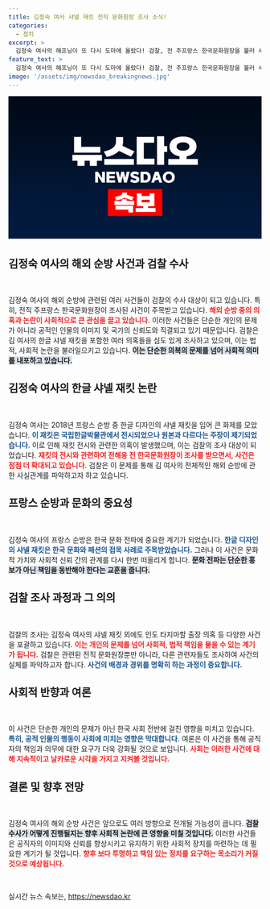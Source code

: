 ```yaml
---
title: 김정숙 여사 샤넬 재킷 전직 문화원장 조사 소식!
categories:
  - 정치
excerpt: >
  김정숙 여사의 해프닝이 또 다시 도마에 올랐다! 검찰, 전 주프랑스 한국문화원장을 불러 샤넬 재킷 전시와 타지마할 출장 의혹 조사에 착수했다. 진실은 과연 무엇일까? 클릭해 확인해 보세요!
feature_text: >
  김정숙 여사의 해프닝이 또 다시 도마에 올랐다! 검찰, 전 주프랑스 한국문화원장을 불러 샤넬 재킷 전시와 타지마할 출장 의혹 조사에 착수했다. 진실은 과연 무엇일까? 클릭해 확인해 보세요!
image: '/assets/img/newsdao_breakingnews.jpg'
---
```


<p><img src="/assets/img/newsdao_breakingnews.jpg" alt="pcversion 속보" /></p>

<h2 data-ke-size="size26">김정숙 여사의 해외 순방 사건과 검찰 수사</h2>

<p data-ke-size="size16">&nbsp;</p>

<p>김정숙 여사의 해외 순방에 관련된 여러 사건들이 검찰의 수사 대상이 되고 있습니다. 특히, 전직 주프랑스 한국문화원장이 조사된 사건이 주목받고 있습니다. <b><span style="color: #ee2323;">해외 순방 중의 의혹과 논란이 사회적으로 큰 관심을 끌고 있습니다.</span></b> 이러한 사건들은 단순한 개인의 문제가 아니라 공적인 인물의 이미지 및 국가의 신뢰도와 직결되고 있기 때문입니다. 검찰은 김 여사의 한글 샤넬 재킷을 포함한 여러 의혹들을 심도 있게 조사하고 있으며, 이는 법적, 사회적 논란을 불러일으키고 있습니다. <b><span style="background-color: #21538527;">이는 단순한 의복의 문제를 넘어 사회적 의미를 내포하고 있습니다.</span></b></p>

<h2 data-ke-size="size26">김정숙 여사의 한글 샤넬 재킷 논란</h2>

<p data-ke-size="size16">&nbsp;</p>

<p>김정숙 여사는 2018년 프랑스 순방 중 한글 디자인의 샤넬 재킷을 입어 큰 화제를 모았습니다. <b><span style="color: #1a5490;">이 재킷은 국립한글박물관에서 전시되었으나 원본과 다르다는 주장이 제기되었습니다.</span></b> 이로 인해 재킷 전시와 관련한 의혹이 발생했으며, 이는 검찰의 조사 대상이 되었습니다. <b><span style="color: #ee2323;">재킷의 전시와 관련하여 전해웅 전 한국문화원장이 조사를 받으면서, 사건은 점점 더 확대되고 있습니다.</span></b> 검찰은 이 문제를 통해 김 여사의 전체적인 해외 순방에 관한 사실관계를 파악하고자 하고 있습니다.</p>

<h2 data-ke-size="size26">프랑스 순방과 문화의 중요성</h2>

<p data-ke-size="size16">&nbsp;</p>

<p>김정숙 여사의 프랑스 순방은 한국 문화 전파에 중요한 계기가 되었습니다. <b><span style="color: #1a5490;">한글 디자인의 샤넬 재킷은 한국 문화와 패션의 접목 사례로 주목받았습니다.</span></b> 그러나 이 사건은 문화적 가치와 사회적 신뢰 간의 관계를 다시 한번 떠올리게 합니다. <b><span style="background-color: #21538527;">문화 전파는 단순한 홍보가 아닌 책임을 동반해야 한다는 교훈을 줍니다.</span></b></p>

<h2 data-ke-size="size26">검찰 조사 과정과 그 의의</h2>

<p data-ke-size="size16">&nbsp;</p>

<p>검찰의 조사는 김정숙 여사의 샤넬 재킷 외에도 인도 타지마할 출장 의혹 등 다양한 사건을 포괄하고 있습니다. <b><span style="color: #ee2323;">이는 개인의 문제를 넘어 사회적, 법적 책임을 물을 수 있는 계기가 됩니다.</span></b> 검찰은 관련된 전직 문화원장뿐만 아니라, 다른 관련자들도 조사하여 사건의 실체를 파악하고자 합니다. <b><span style="color: #1a5490;">사건의 배경과 경위를 명확히 하는 과정이 중요합니다.</span></b></p>

<h2 data-ke-size="size26">사회적 반향과 여론</h2>

<p data-ke-size="size16">&nbsp;</p>

<p>이 사건은 단순한 개인의 문제가 아닌 한국 사회 전반에 걸친 영향을 미치고 있습니다. <b><span style="color: #1a5490;">특히, 공적 인물의 행동이 사회에 미치는 영향은 막대합니다.</span></b> 여론은 이 사건을 통해 공직자의 책임과 의무에 대한 요구가 더욱 강화될 것으로 보입니다. <b><span style="color: #ee2323;">사회는 이러한 사건에 대해 지속적이고 날카로운 시각을 가지고 지켜볼 것입니다.</span></b></p>

<h2 data-ke-size="size26">결론 및 향후 전망</h2>

<p data-ke-size="size16">&nbsp;</p>

<p>김정숙 여사의 해외 순방 사건은 앞으로도 여러 방향으로 전개될 가능성이 큽니다. <b><span style="background-color: #21538527;">검찰 수사가 어떻게 진행될지는 향후 사회적 논란에 큰 영향을 미칠 것입니다.</span></b> 이러한 사건들은 공직자의 이미지와 신뢰를 향상시키고 유지하기 위한 사회적 장치를 마련하는 데 필요한 계기가 될 것입니다. <b><span style="color: #ee2323;">향후 보다 투명하고 책임 있는 정치를 요구하는 목소리가 커질 것으로 예상됩니다.</span></b> </p>

<p data-ke-size="size16">&nbsp;</p>
실시간 뉴스 속보는, <a href="https://newsdao.kr" rel="dofollow">https://newsdao.kr</a>


